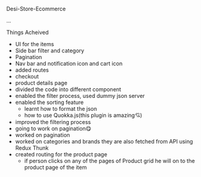 Desi-Store-Ecommerce

...

Things Acheived 

 - UI for the items 
 - Side bar filter and category
 - Pagination 
 - Nav bar and notification icon and cart icon
 - added routes
 - checkout 
 - product details page
 - divided the code into different component
 - enabled the filter process, used dummy json server
 - enabled the sorting feature 
   - learnt how to format the json
   - how to use Quokka.js(this plugin is amazing💘)
 - improved the filtering process
 - going to work on pagination😋
 - worked on pagination
 - worked on categories and brands they are also fetched from API using Redux Thunk
 - created routing for the product page 
    - if person clicks on any of the pages of Product grid he will on to the product page of the item
 
    


